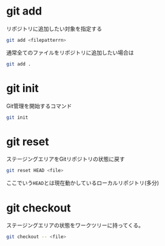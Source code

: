 # git add
リポジトリに追加したい対象を指定する
```sh
git add <filepatterrn>
```
通常全てのファイルをリポジトリに追加したい場合は
```sh
git add .
```

# git init
Git管理を開始するコマンド
```sh
git init
```

# git reset
ステージングエリアをGitリポジトリの状態に戻す
```sh
git reset HEAD <file>
```
ここでいう`HEAD`とは現在動かしているローカルリポジトリ(多分)

# git checkout
ステージングエリアの状態をワークツリーに持ってくる。
```sh
git checkout -- <file>
```
